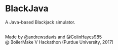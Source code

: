 # BlackJava

A Java-based Blackjack simulator.
<br><br>

Made by [@andrewsdavis](http://github.com/andrewsdavis) and [@ColinHayes985](http://github.com/ColinHayes985)
<br>@ BoilerMake V Hackathon (Purdue University, 2017)

